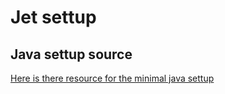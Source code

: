 # Jet settup

## Java settup source

[Here is there resource for the minimal java settup](https://eruizc.dev/blog/en/java-with-neovim/)
